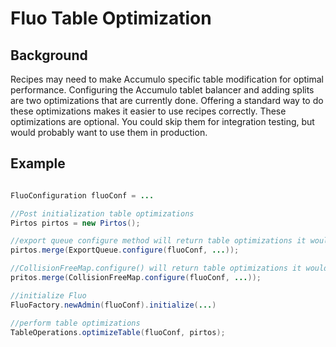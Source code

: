 # Fluo Table Optimization

## Background

Recipes may need to make Accumulo specific table modification for optimal
performance.  Configuring the Accumulo tablet balancer and adding splits are
two optimizations that are currently done.  Offering a standard way to do these
optimizations makes it easier to use recipes correctly.  These optimizations
are optional.  You could skip them for integration testing, but would probably
want to use them in production.

## Example

```java

FluoConfiguration fluoConf = ...

//Post initialization table optimizations
Pirtos pirtos = new Pirtos();

//export queue configure method will return table optimizations it would like made
pirtos.merge(ExportQueue.configure(fluoConf, ...));

//CollisionFreeMap.configure() will return table optimizations it would like made
pritos.merge(CollisionFreeMap.configure(fluoConf, ...));

//initialize Fluo
FluoFactory.newAdmin(fluoConf).initialize(...)

//perform table optimizations
TableOperations.optimizeTable(fluoConf, pirtos);

```
